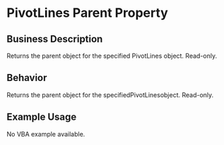 # PivotLines Parent Property

## Business Description
Returns the parent object for the specified PivotLines object. Read-only.

## Behavior
Returns the parent object for the specifiedPivotLinesobject. Read-only.

## Example Usage
No VBA example available.